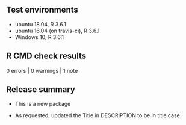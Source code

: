 ## Test environments
* ubuntu 18.04, R 3.6.1
* ubuntu 16.04 (on travis-ci), R 3.6.1
* Windows 10, R 3.6.1

## R CMD check results

0 errors | 0 warnings | 1 note

## Release summary

* This is a new package

* As requested, updated the Title in DESCRIPTION to be in title case
